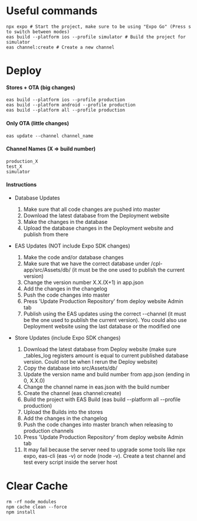 # Useful commands

    npx expo # Start the project, make sure to be using "Expo Go" (Press s to switch between modes)
    eas build --platform ios --profile simulator # Build the project for simulator
    eas channel:create # Create a new channel

# Deploy

#### Stores + OTA (big changes)

    eas build --platform ios --profile production
    eas build --platform android --profile production
    eas build --platform all --profile production

#### Only OTA (little changes)

    eas update --channel channel_name

#### Channel Names (X => build number)

    production_X
    test_X
    simulator

#### Instructions

- Database Updates
    1. Make sure that all code changes are pushed into master
    2. Download the latest database from the Deployment website
    3. Make the changes in the database
    4. Upload the database changes in the Deployment website and publish from there

- EAS Updates (NOT include Expo SDK changes)
    1. Make the code and/or database changes
    2. Make sure that we have the correct database under /cpl-app/src/Assets/db/ (it must be the one used to publish the
       current version)
    3. Change the version number X.X.(X+1) in app.json
    4. Add the changes in the changelog
    5. Push the code changes into master
    6. Press 'Update Production Repository' from deploy website Admin tab
    7. Publish using the EAS updates using the correct --channel (it must be the one used to publish the current
       version). You could also use Deployment website using the last database or the modified one

- Store Updates (include Expo SDK changes)
    1. Download the latest database from Deploy website (make sure _tables_log registers amount is equal to current
      published database version. Could not be when I rerun the Deploy website)
    2. Copy the database into src/Assets/db/
    3. Update the version name and build number from app.json (ending in 0, X.X.0)
    4. Change the channel name in eas.json with the build number
    5. Create the channel (eas channel:create)
    6. Build the project with EAS Build (eas build --platform all --profile production)
    7. Upload the Builds into the stores
    8. Add the changes in the changelog
    9. Push the code changes into master branch when releasing to production channels
    10. Press 'Update Production Repository' from deploy website Admin tab
    11. It may fail because the server need to upgrade some tools like npx expo, eas-cli (eas -v) or node (node -v). 
         Create a test channel and test every script inside the server host

# Clear Cache

    rm -rf node_modules
    npm cache clean --force
    npm install
